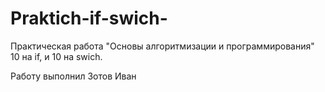 # Praktich-if-swich-
Практическая работа "Основы алгоритмизации и программирования"
10 на if, и 10 на swich.

Работу выполнил Зотов Иван

